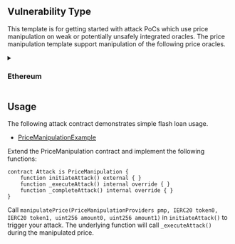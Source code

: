 ## Vulnerability Type
This template is for getting started with attack PoCs which use price manipulation on weak or potentially unsafely integrated oracles. The price manipulation template support manipulation of the following price oracles.

<details>
  <summary>

### Ethereum
  </summary>

| Network | Protocol | Library |
| ---------- | -------- | ------------------------------------------------------- |
| Ethereum | Curve     | [Curve](./lib/CurvePriceManipulation.sol) |

</details>

## Usage
The following attack contract demonstrates simple flash loan usage.
* [PriceManipulationExample](./examples/PriceManipulationExample.sol)


Extend the PriceManipulation contract and implement the following functions:
```Solidity
contract Attack is PriceManipulation {
    function initiateAttack() external { }
    function _executeAttack() internal override { }
    function _completeAttack() internal override { }
}
```
Call `manipulatePrice(PriceManipulationProviders pmp, IERC20 token0, IERC20 token1, uint256 amount0, uint256 amount1)` in `initiateAttack()` to trigger your attack. The underlying function will call `_executeAttack()` during the manipulated price.
